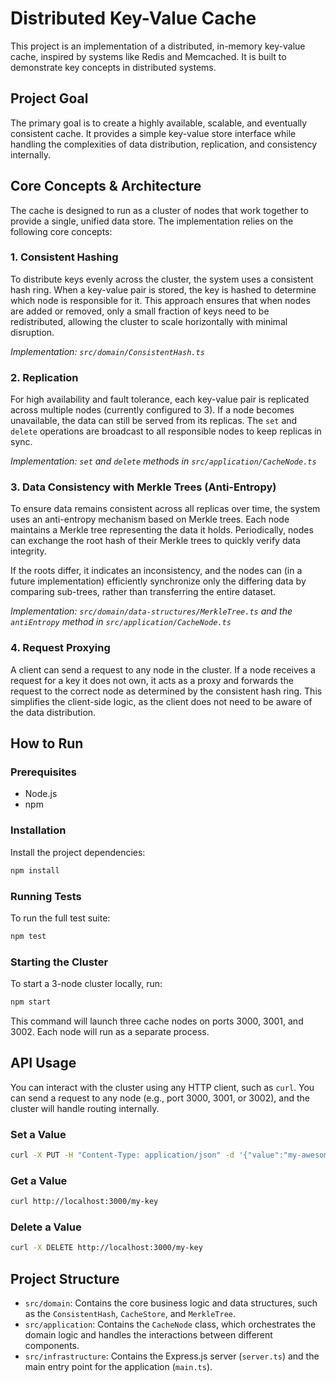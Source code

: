 # Distributed Key-Value Cache

This project is an implementation of a distributed, in-memory key-value cache, inspired by systems like Redis and Memcached. It is built to demonstrate key concepts in distributed systems.

## Project Goal

The primary goal is to create a highly available, scalable, and eventually consistent cache. It provides a simple key-value store interface while handling the complexities of data distribution, replication, and consistency internally.

## Core Concepts & Architecture

The cache is designed to run as a cluster of nodes that work together to provide a single, unified data store. The implementation relies on the following core concepts:

### 1. Consistent Hashing

To distribute keys evenly across the cluster, the system uses a consistent hash ring. When a key-value pair is stored, the key is hashed to determine which node is responsible for it. This approach ensures that when nodes are added or removed, only a small fraction of keys need to be redistributed, allowing the cluster to scale horizontally with minimal disruption.

*Implementation: `src/domain/ConsistentHash.ts`*

### 2. Replication

For high availability and fault tolerance, each key-value pair is replicated across multiple nodes (currently configured to 3). If a node becomes unavailable, the data can still be served from its replicas. The `set` and `delete` operations are broadcast to all responsible nodes to keep replicas in sync.

*Implementation: `set` and `delete` methods in `src/application/CacheNode.ts`*

### 3. Data Consistency with Merkle Trees (Anti-Entropy)

To ensure data remains consistent across all replicas over time, the system uses an anti-entropy mechanism based on Merkle trees. Each node maintains a Merkle tree representing the data it holds. Periodically, nodes can exchange the root hash of their Merkle trees to quickly verify data integrity.

If the roots differ, it indicates an inconsistency, and the nodes can (in a future implementation) efficiently synchronize only the differing data by comparing sub-trees, rather than transferring the entire dataset.

*Implementation: `src/domain/data-structures/MerkleTree.ts` and the `antiEntropy` method in `src/application/CacheNode.ts`*

### 4. Request Proxying

A client can send a request to any node in the cluster. If a node receives a request for a key it does not own, it acts as a proxy and forwards the request to the correct node as determined by the consistent hash ring. This simplifies the client-side logic, as the client does not need to be aware of the data distribution.

## How to Run

### Prerequisites
- Node.js
- npm

### Installation

Install the project dependencies:
```bash
npm install
```

### Running Tests

To run the full test suite:
```bash
npm test
```

### Starting the Cluster

To start a 3-node cluster locally, run:
```bash
npm start
```
This command will launch three cache nodes on ports 3000, 3001, and 3002. Each node will run as a separate process.

## API Usage

You can interact with the cluster using any HTTP client, such as `curl`. You can send a request to any node (e.g., port 3000, 3001, or 3002), and the cluster will handle routing internally.

### Set a Value

```bash
curl -X PUT -H "Content-Type: application/json" -d '{"value":"my-awesome-value", "timestamp": client-timestamp}' http://localhost:3000/my-key
```

### Get a Value

```bash
curl http://localhost:3000/my-key
```

### Delete a Value

```bash
curl -X DELETE http://localhost:3000/my-key
```

## Project Structure

- `src/domain`: Contains the core business logic and data structures, such as the `ConsistentHash`, `CacheStore`, and `MerkleTree`.
- `src/application`: Contains the `CacheNode` class, which orchestrates the domain logic and handles the interactions between different components.
- `src/infrastructure`: Contains the Express.js server (`server.ts`) and the main entry point for the application (`main.ts`).
